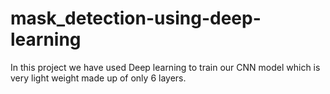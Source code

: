 # mask_detection-using-deep-learning
In this project we have used Deep learning to train our CNN model which is very light weight made up of only 6 layers.
